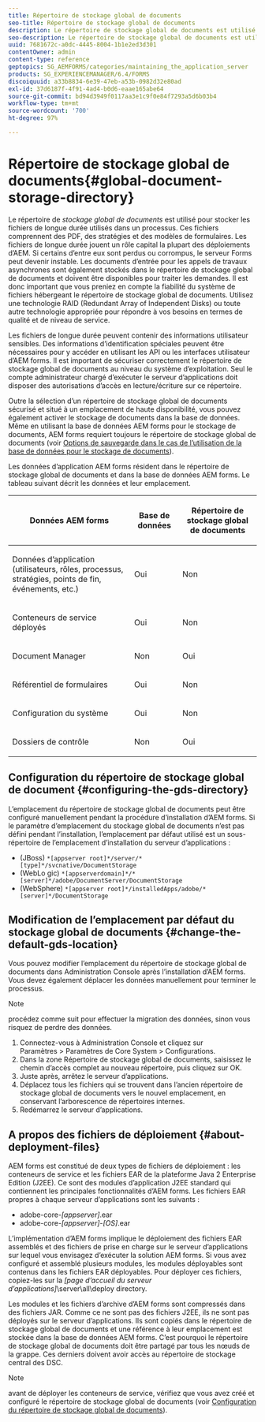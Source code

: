 ```yaml
---
title: Répertoire de stockage global de documents
seo-title: Répertoire de stockage global de documents
description: Le répertoire de stockage global de documents est utilisé pour stocker les fichiers de longue durée utilisés dans un processus.
seo-description: Le répertoire de stockage global de documents est utilisé pour stocker les fichiers de longue durée utilisés dans un processus.
uuid: 7681672c-a0dc-4445-8004-1b1e2ed3d301
contentOwner: admin
content-type: reference
geptopics: SG_AEMFORMS/categories/maintaining_the_application_server
products: SG_EXPERIENCEMANAGER/6.4/FORMS
discoiquuid: a33b8834-6e39-47eb-a53b-0982d32e80ad
exl-id: 37d6187f-4f91-4ad4-b0d6-eaae165abe64
source-git-commit: bd94d3949f0117aa3e1c9f0e84f7293a5d6b03b4
workflow-type: tm+mt
source-wordcount: '700'
ht-degree: 97%

---
```


# Répertoire de stockage global de documents{#global-document-storage-directory}

Le répertoire de *stockage global de documents* est utilisé pour stocker les fichiers de longue durée utilisés dans un processus. Ces fichiers comprennent des PDF, des stratégies et des modèles de formulaires. Les fichiers de longue durée jouent un rôle capital la plupart des déploiements d’AEM. Si certains d’entre eux sont perdus ou corrompus, le serveur Forms peut devenir instable. Les documents d’entrée pour les appels de travaux asynchrones sont également stockés dans le répertoire de stockage global de documents et doivent être disponibles pour traiter les demandes. Il est donc important que vous preniez en compte la fiabilité du système de fichiers hébergeant le répertoire de stockage global de documents. Utilisez une technologie RAID (Redundant Array of Independent Disks) ou toute autre technologie appropriée pour répondre à vos besoins en termes de qualité et de niveau de service.

Les fichiers de longue durée peuvent contenir des informations utilisateur sensibles. Des informations d’identification spéciales peuvent être nécessaires pour y accéder en utilisant les API ou les interfaces utilisateur d’AEM forms. Il est important de sécuriser correctement le répertoire de stockage global de documents au niveau du système d’exploitation. Seul le compte administrateur chargé d’exécuter le serveur d’applications doit disposer des autorisations d’accès en lecture/écriture sur ce répertoire.

Outre la sélection d’un répertoire de stockage global de documents sécurisé et situé à un emplacement de haute disponibilité, vous pouvez également activer le stockage de documents dans la base de données. Même en utilisant la base de données AEM forms pour le stockage de documents, AEM forms requiert toujours le répertoire de stockage global de documents (voir [Options de sauvegarde dans le cas de l’utilisation de la base de données pour le stockage de documents](/help/forms/using/admin-help/files-back-recover.md#backup-options-when-database-is-used-for-document-storage)).

Les données d’application AEM forms résident dans le répertoire de stockage global de documents et dans la base de données AEM forms. Le tableau suivant décrit les données et leur emplacement.

<table> 
 <thead> 
  <tr> 
   <th><p>Données AEM forms</p></th> 
   <th><p>Base de données</p></th> 
   <th><p>Répertoire de stockage global de documents</p></th> 
  </tr> 
 </thead> 
 <tbody>
  <tr> 
   <td><p>Données d’application (utilisateurs, rôles, processus, stratégies, points de fin, événements, etc.)</p></td> 
   <td><p>Oui</p></td> 
   <td><p>Non</p></td> 
  </tr> 
  <tr> 
   <td><p>Conteneurs de service déployés</p></td> 
   <td><p>Oui</p></td> 
   <td><p>Non</p></td> 
  </tr> 
  <tr> 
   <td><p>Document Manager </p></td> 
   <td><p>Non</p></td> 
   <td><p>Oui</p></td> 
  </tr> 
  <tr> 
   <td><p>Référentiel de formulaires</p></td> 
   <td><p>Oui</p></td> 
   <td><p>Non</p></td> 
  </tr> 
  <tr> 
   <td><p>Configuration du système</p></td> 
   <td><p>Oui</p></td> 
   <td><p>Non</p></td> 
  </tr> 
  <tr> 
   <td><p>Dossiers de contrôle</p></td> 
   <td><p>Non</p></td> 
   <td><p>Oui</p></td> 
  </tr> 
 </tbody> 
</table>

## Configuration du répertoire de stockage global de document {#configuring-the-gds-directory}

L’emplacement du répertoire de stockage global de documents peut être configuré manuellement pendant la procédure d’installation d’AEM forms. Si le paramètre d’emplacement du stockage global de documents n’est pas défini pendant l’installation, l’emplacement par défaut utilisé est un sous-répertoire de l’emplacement d’installation du serveur d’applications :

* (JBoss) `*[appserver root]*/server/*[type]*/svcnative/DocumentStorage`
* (WebLo gic) `*[appserverdomain]*/*[server]*/adobe/DocumentServer/DocumentStorage`
* (WebSphere) `*[appserver root]*/installedApps/adobe/*[server]*/DocumentStorage`

## Modification de l’emplacement par défaut du stockage global de documents {#change-the-default-gds-location}

Vous pouvez modifier l’emplacement du répertoire de stockage global de documents dans Administration Console après l’installation d’AEM forms. Vous devez également déplacer les données manuellement pour terminer le processus.

>[!NOTE]
>
>procédez comme suit pour effectuer la migration des données, sinon vous risquez de perdre des données.

1. Connectez-vous à Administration Console et cliquez sur Paramètres > Paramètres de Core System > Configurations.
1. Dans la zone Répertoire de stockage global de documents, saisissez le chemin d’accès complet au nouveau répertoire, puis cliquez sur OK.
1. Juste après, arrêtez le serveur d’applications.
1. Déplacez tous les fichiers qui se trouvent dans l’ancien répertoire de stockage global de documents vers le nouvel emplacement, en conservant l’arborescence de répertoires internes.
1. Redémarrez le serveur d’applications.

## A propos des fichiers de déploiement  {#about-deployment-files}

AEM forms est constitué de deux types de fichiers de déploiement : les conteneurs de service et les fichiers EAR de la plateforme Java 2 Enterprise Edition (J2EE). Ce sont des modules d’application J2EE standard qui contiennent les principales fonctionnalités d’AEM forms. Les fichiers EAR propres à chaque serveur d’applications sont les suivants :

* adobe-core-*[appserver]*.ear
* adobe-core-*[appserver]*-*[OS]*.ear

L’implémentation d’AEM forms implique le déploiement des fichiers EAR assemblés et des fichiers de prise en charge sur le serveur d’applications sur lequel vous envisagez d’exécuter la solution AEM forms. Si vous avez configuré et assemblé plusieurs modules, les modules déployables sont contenus dans les fichiers EAR déployables. Pour déployer ces fichiers, copiez-les sur la *[page d’accueil du serveur d’applications]*\server\all\deploy directory.

Les modules et les fichiers d’archive d’AEM forms sont compressés dans des fichiers JAR. Comme ce ne sont pas des fichiers J2EE, ils ne sont pas déployés sur le serveur d’applications. Ils sont copiés dans le répertoire de stockage global de documents et une référence à leur emplacement est stockée dans la base de données AEM forms. C’est pourquoi le répertoire de stockage global de documents doit être partagé par tous les nœuds de la grappe. Ces derniers doivent avoir accès au répertoire de stockage central des DSC.

>[!NOTE]
>
>avant de déployer les conteneurs de service, vérifiez que vous avez créé et configuré le répertoire de stockage global de documents (voir [Configuration du répertoire de stockage global de documents](global-document-storage-directory.md#configuring-the-gds-directory)).
